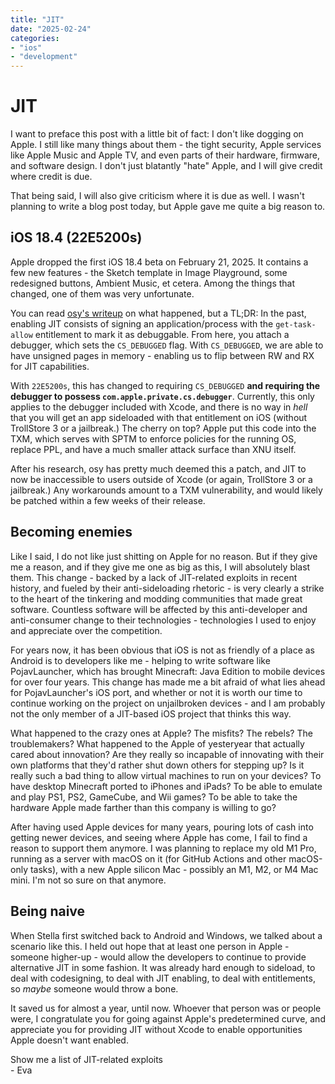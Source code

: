 ```yaml
---
title: "JIT"
date: "2025-02-24"
categories:
- "ios"
- "development"
---
```


# JIT

I want to preface this post with a little bit of fact: I don't like dogging on Apple. I still like many things about them - the tight security, Apple services like Apple Music and Apple TV, and even parts of their hardware, firmware, and software design. I don't just blatantly "hate" Apple, and I will give credit where credit is due. 

That being said, I will also give criticism where it is due as well. I wasn't planning to write a blog post today, but Apple gave me quite a big reason to.

## iOS 18.4 (22E5200s)

Apple dropped the first iOS 18.4 beta on February 21, 2025. It contains a few new features - the Sketch template in Image Playground, some redesigned buttons, Ambient Music, et cetera. Among the things that changed, one of them was very unfortunate.

You can read [osy's writeup](https://gist.github.com/osy/8940e5ae5f24646b808f58d197883ca5) on what happened, but a TL;DR: In the past, enabling JIT consists of signing an application/process with the `get-task-allow` entitlement to mark it as debuggable. From here, you attach a debugger, which sets the `CS_DEBUGGED` flag. With `CS_DEBUGGED`, we are able to have unsigned pages in memory - enabling us to flip between RW and RX for JIT capabilities. 

With `22E5200s`, this has changed to requiring `CS_DEBUGGED` **and requiring the debugger to possess `com.apple.private.cs.debugger`**. Currently, this only applies to the debugger included with Xcode, and there is no way in *hell* that you will get an app sideloaded with that entitlement on iOS (without TrollStore 3 or a jailbreak.) The cherry on top? Apple put this code into the TXM, which serves with SPTM to enforce policies for the running OS, replace PPL, and have a much smaller attack surface than XNU itself.

After his research, osy has pretty much deemed this a patch, and JIT to now be inaccessible to users outside of Xcode (or again, TrollStore 3 or a jailbreak.) Any workarounds amount to a TXM vulnerability, and would likely be patched within a few weeks of their release.

## Becoming enemies

Like I said, I do not like just shitting on Apple for no reason. But if they give me a reason, and if they give me one as big as this, I will absolutely blast them. This change - backed by a lack of JIT-related exploits in recent history, and fueled by their anti-sideloading rhetoric - is very clearly a strike to the heart of the tinkering and modding communities that made great software. Countless software will be affected by this anti-developer and anti-consumer change to their technologies - technologies I used to enjoy and appreciate over the competition.

For years now, it has been obvious that iOS is not as friendly of a place as Android is to developers like me - helping to write software like PojavLauncher, which has brought Minecraft: Java Edition to mobile devices for over four years. This change has made me a bit afraid of what lies ahead for PojavLauncher's iOS port, and whether or not it is worth our time to continue working on the project on unjailbroken devices - and I am probably not the only member of a JIT-based iOS project that thinks this way.

What happened to the crazy ones at Apple? The misfits? The rebels? The troublemakers? What happened to the Apple of yesteryear that actually cared about innovation? Are they really so incapable of innovating with their own platforms that they'd rather shut down others for stepping up? Is it really such a bad thing to allow virtual machines to run on your devices? To have desktop Minecraft ported to iPhones and iPads? To be able to emulate and play PS1, PS2, GameCube, and Wii games? To be able to take the hardware Apple made farther than this company is willing to go?

After having used Apple devices for many years, pouring lots of cash into getting newer devices, and seeing where Apple has come, I fail to find a reason to support them anymore. I was planning to replace my old M1 Pro, running as a server with macOS on it (for GitHub Actions and other macOS-only tasks), with a new Apple silicon Mac - possibly an M1, M2, or M4 Mac mini. I'm not so sure on that anymore.

## Being naive

When Stella first switched back to Android and Windows, we talked about a scenario like this. I held out hope that at least one person in Apple - someone higher-up - would allow the developers to continue to provide alternative JIT in some fashion. It was already hard enough to sideload, to deal with codesigning, to deal with JIT enabling, to deal with entitlements, so *maybe* someone would throw a bone. 

It saved us for almost a year, until now. Whoever that person was or people were, I congratulate you for going against Apple's predetermined curve, and appreciate you for providing JIT without Xcode to enable opportunities Apple doesn't want enabled. 

Show me a list of JIT-related exploits  
\- Eva